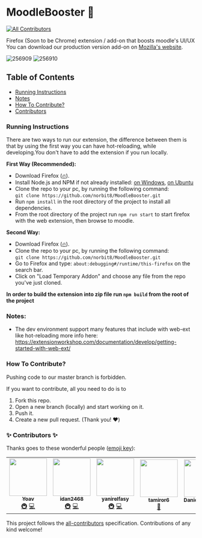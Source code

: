 # MoodleBooster 🚀

<!-- ALL-CONTRIBUTORS-BADGE:START - Do not remove or modify this section -->
[![All Contributors](https://img.shields.io/badge/all_contributors-6-orange.svg?style=flat-square)](#contributors-)
<!-- ALL-CONTRIBUTORS-BADGE:END -->

Firefox (Soon to be Chrome) extension / add-on that boosts moodle's UI/UX
You can download our production version add-on on [Mozilla's website](https://addons.mozilla.org/en-US/firefox/addon/moodlebooster/).

![256909](https://user-images.githubusercontent.com/18491183/121560059-d5851e00-ca1f-11eb-9b50-452cbd2630ab.png)
![256910](https://user-images.githubusercontent.com/18491183/121560114-e2097680-ca1f-11eb-8049-bc2e66ebd850.png)

## Table of Contents

- [Running Instructions](#instructions)
- [Notes](#Notes)
- [How To Contribute?](#howtocontribute)
- [Contributors](#Contributors)

<a name="instructions"/>

### Running Instructions

There are two ways to run our extension, the difference between them is that by using the first way you can have hot-reloading, while developing.You don't have to add the extension if you run locally.

**First Way (Recommended):**

- Download Firefox ([🔥](https://www.mozilla.org/en-US/firefox/new/)).
- Install Node.js and NPM if not already installed: [on Windows](https://phoenixnap.com/kb/install-node-js-npm-on-windows), [on Ubuntu](https://www.liquidweb.com/kb/create-clone-repo-github-ubuntu-18-04/)
- Clone the repo to your pc, by running the following command:  
  `git clone https://github.com/norbit8/MoodleBooster.git`
- Run `npm install` in the root directory of the project to install all dependencies.
- From the root directory of the project run `npm run start` to start firefox with the web extension, then browse to moodle.

**Second Way:**

- Download Firefox ([🔥](https://www.mozilla.org/en-US/firefox/new/)).
- Clone the repo to your pc, by running the following command:  
  `git clone https://github.com/norbit8/MoodleBooster.git`
- Go to Firefox and type: `about:debugging#/runtime/this-firefox` on the search bar.
- Click on "Load Temporary Addon" and choose any file from the repo you've just cloned.

**In order to build the extension into zip file run `npm build` from the root of the project**

<a name="Notes"/>

### Notes:

- The dev environment support many features that include with web-ext like hot-reloading
  more info here: https://extensionworkshop.com/documentation/develop/getting-started-with-web-ext/

<a name="howtocontribute"/>

### How To Contribute?

Pushing code to our master branch is forbidden.

If you want to contribute, all you need to do is to

1. Fork this repo.
2. Open a new branch (locally) and start working on it.
3. Push it.
4. Create a new pull request.
   (Thank you! ❤️)

<a name="Contributors"/>

### ✨ Contributors ✨

Thanks goes to these wonderful people ([emoji key](https://allcontributors.org/docs/en/emoji-key)):

<!-- ALL-CONTRIBUTORS-LIST:START - Do not remove or modify this section -->
<!-- prettier-ignore-start -->
<!-- markdownlint-disable -->
<table>
  <tr>
    <td align="center"><a href="https://github.com/norbit8"><img src="https://avatars.githubusercontent.com/u/18491183?v=4?s=100" width="100px;" alt=""/><br /><sub><b>Yoav</b></sub></a><br /><a href="#infra-norbit8" title="Infrastructure (Hosting, Build-Tools, etc)">🚇</a> <a href="https://github.com/norbit8/MoodleBooster/commits?author=norbit8" title="Code">💻</a></td>
    <td align="center"><a href="https://github.com/idan2468"><img src="https://avatars.githubusercontent.com/u/44695990?v=4?s=100" width="100px;" alt=""/><br /><sub><b>idan2468</b></sub></a><br /><a href="#infra-idan2468" title="Infrastructure (Hosting, Build-Tools, etc)">🚇</a> <a href="https://github.com/norbit8/MoodleBooster/commits?author=idan2468" title="Code">💻</a></td>
    <td align="center"><a href="https://github.com/yanirelfasy"><img src="https://avatars.githubusercontent.com/u/24404481?v=4?s=100" width="100px;" alt=""/><br /><sub><b>yanirelfasy</b></sub></a><br /><a href="#infra-yanirelfasy" title="Infrastructure (Hosting, Build-Tools, etc)">🚇</a> <a href="https://github.com/norbit8/MoodleBooster/commits?author=yanirelfasy" title="Code">💻</a></td>
    <td align="center"><a href="https://github.com/tamiror6"><img src="https://avatars.githubusercontent.com/u/76107540?v=4?s=100" width="100px;" alt=""/><br /><sub><b>tamiror6</b></sub></a><br /><a href="https://github.com/norbit8/MoodleBooster/commits?author=tamiror6" title="Documentation">📖</a></td>
    <td align="center"><a href="https://github.com/DanielSaroussy"><img src="https://avatars.githubusercontent.com/u/81748842?v=4?s=100" width="100px;" alt=""/><br /><sub><b>DanielSaroussy</b></sub></a><br /><a href="https://github.com/norbit8/MoodleBooster/commits?author=DanielSaroussy" title="Documentation">📖</a></td>
    <td align="center"><a href="https://github.com/dorpro13"><img src="https://avatars.githubusercontent.com/u/19567966?v=4?s=100" width="100px;" alt=""/><br /><sub><b>dorpro13</b></sub></a><br /><a href="https://github.com/norbit8/MoodleBooster/commits?author=dorpro13" title="Documentation">📖</a></td>
  </tr>
</table>

<!-- markdownlint-restore -->
<!-- prettier-ignore-end -->

<!-- ALL-CONTRIBUTORS-LIST:END -->

This project follows the [all-contributors](https://github.com/all-contributors/all-contributors) specification. Contributions of any kind welcome!
